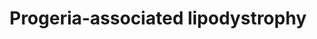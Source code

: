 ---
annotations:
- id: PW:0000013
  parent: disease pathway
  type: Pathway Ontology
  value: disease pathway
- id: DOID:3911
  parent: genetic disease
  type: Disease Ontology
  value: progeria
- id: DOID:811
  type: Disease Ontology
  value: lipodystrophy
- id: DOID:5688
  parent: genetic disease
  type: Disease Ontology
  value: Werner syndrome
authors:
- UlasBabayigit
- Eweitz
- Fehrhart
- MaintBot
description: Progeroid syndromes are a group of diseases that cause premature aging
  in the affected. In this pathway, the progeroid diseases, which also show lipodystrophy
  in the affected, are in red and linked to these are the genes that are mutated for
  these diseases. These genes are specifically linked to lipodystrophy.
last-edited: 2021-06-20
ndex: 70a6aaa3-da33-11eb-b666-0ac135e8bacf
organisms:
- Homo sapiens
redirect_from:
- /index.php/Pathway:WP5103
- /instance/WP5103
- /instance/WP5103_rr119170
revision: r119170
schema-jsonld:
- '@context': https://schema.org/
  '@id': https://wikipathways.github.io/pathways/WP5103.html
  '@type': Dataset
  creator:
    '@type': Organization
    name: WikiPathways
  description: Progeroid syndromes are a group of diseases that cause premature aging
    in the affected. In this pathway, the progeroid diseases, which also show lipodystrophy
    in the affected, are in red and linked to these are the genes that are mutated
    for these diseases. These genes are specifically linked to lipodystrophy.
  keywords:
  - Asprosin
  - BANF1
  - CAAX
  - DPC
  - FBN1
  - FNTA
  - Farnesyl
  - Farnesyl-L-cysteine
  - Fibrillin-1
  - GPCR
  - ICMT
  - Insulin
  - KCNJ6
  - LMNA
  - LMNB1
  - LMNB2
  - Lamin A
  - Lamin B1
  - Lamin B2
  - PARP1
  - POLD1
  - PPARG
  - Prelamin-A/C
  - RECQL
  - SMAD2
  - SMAD3
  - SMAD4
  - SPRTN
  - TGFB1
  - WRN
  - ZMPSTE24
  license: CC0
  name: Progeria-associated lipodystrophy
seo: CreativeWork
title: Progeria-associated lipodystrophy
wpid: WP5103
---
